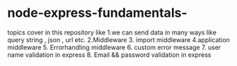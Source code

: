 # node-express-fundamentals-
topics cover in this repository like
1.we can send data in many ways like query string , json , url etc.
2.Middleware
3. import middleware
4.application middleware 
5. Errorhandling middleware
6. custom error message
7. user name validation in express
8. Email && password validation in express

